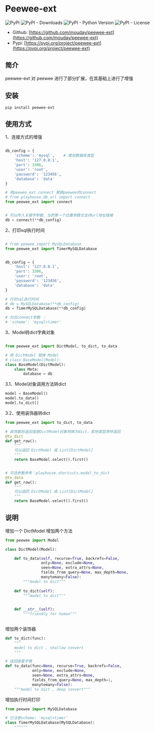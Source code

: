 # Peewee-ext

![PyPI](https://img.shields.io/pypi/v/peewee-ext.svg)
![PyPI - Downloads](https://img.shields.io/pypi/dm/peewee-ext)
![PyPI - Python Version](https://img.shields.io/pypi/pyversions/peewee-ext)
![PyPI - License](https://img.shields.io/pypi/l/peewee-ext)

- Github: [https://github.com/mouday/peewee-ext](https://github.com/mouday/peewee-ext)
- Pypi: [https://pypi.org/project/peewee-ext](https://pypi.org/project/peewee-ext)

## 简介

peewee-ext 对 peewee 进行了部分扩展，在其基础上进行了增强

## 安装

```
pip install peewee-ext
```

## 使用方式

1、连接方式的增强

```python

db_config = {
    'scheme': 'mysql',    # 增加数据库类型
    'host': '127.0.0.1',
    'port': 3306,
    'user': 'root',
    'password': '123456',
    'database': 'data'
}

# 用peewee_ext.connect 替换peewee的connect
# from playhouse.db_url import connect
from peewee_ext import connect


# 可以传入关键字参数，当然第一个位置参数也支持url地址链接
db = connect(**db_config)
```

2、打印sql执行时间

```python

# from peewee import MySQLDatabase 
from peewee_ext import TimerMySQLDatabase


db_config = {
    'host': '127.0.0.1',
    'port': 3306,
    'user': 'root',
    'password': '123456',
    'database': 'data'
}

# 打印sql执行时间
# db = MySQLDatabase(**db_config)
db = TimerMySQLDatabase(**db_config)

# 对应connect参数 ：
# 'scheme': 'mysql+timer'
```

3、Model转dict字典对象

```python

from peewee_ext import DictModel, to_dict, to_data

# 用 DictModel 替换 Model
# class BaseModel(Model): 
class BaseModel(DictModel):
    class Meta:
        database = db

```

3.1、Model对象调用方法转dict

```python
model = BaseModel()
model.to_data()
model.to_dict()
```

3.2、使用装饰器转dict

```python
from peewee_ext import to_dict, to_data

# 装饰器将返回值是DictModel对象转换为dict，其他类型原样返回
@to_dict
def get_row():
    """
    可以返回 DictModel 或 List[DictModel]
    """
    return BaseModel.select().first()


# 可选参数参考：playhouse.shortcuts.model_to_dict
@to_data
def get_row():
    """
    可以返回 DictModel 或 List[DictModel]
    """
    return BaseModel.select().first()
```


## 说明 

增加一个 DictModel 增加两个方法

```python
from peewee import Model

class DictModel(Model):

    def to_data(self, recurse=True, backrefs=False,
                only=None, exclude=None,
                seen=None, extra_attrs=None,
                fields_from_query=None, max_depth=None,
                manytomany=False):
        """model to dict"""
  
    def to_dict(self):
        """model to dict"""
        

    def __str__(self):
        """friendly for human"""
        

```

增加两个装饰器

```python
def to_dict(func):
    """
    model to dict , shallow convert
    """

# 返回嵌套字典
def to_data(func=None, recurse=True, backrefs=False,
            only=None, exclude=None,
            seen=None, extra_attrs=None,
            fields_from_query=None, max_depth=1,
            manytomany=False):
    """model to dict , deep convert"""

```

增加执行时间打印

```python
from peewee import MySQLDatabase

# 已注册scheme: 'mysql+timer'
class TimerMySQLDatabase(MySQLDatabase):
    """"""

```

